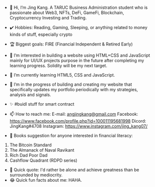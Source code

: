 - 👋 Hi, I’m Jing Kang. A TARUC Business Administration student who is passionate about Web3, NFTs, DeFi, GameFi, Blockchain, Cryptocurrency Investing and Trading.

- ✔️ Hobbies: Reading, Gaming, Sleeping, or anything related to money kinds of stuff, especially crypto

- 🏆 Biggest goals: FIRE (Financial Independent & Retired Early)

- 👀 I’m interested in building a website using HTML+CSS and JavaScript mainly for UI/UX projects purpose in the future after completing my learning progress. Solidity will be my next target.

- 🌱 I’m currently learning HTML5, CSS and JavaScript. 

- 💞️ I’m in the progress of building and creating my website that specifically updates my portfolio periodically with my strategies, analysis and signals.

- ✨ #buidl stuff for smart contract

- 📫 How to reach me: 
E-mail: angjingkang@gmail.com
Facebook: https://www.facebook.com/profile.php?id=100011195681998
Dicord: JingKang#4708
Instagram: https://www.instagram.com/jing_kang07/

- 📖 Books suggestion for anyone interested in financial literacy: 
1. The Bitcoin Standard
2. The Almanack of Naval Ravikant
3. Rich Dad Poor Dad
4. Cashflow Quadrant (RDPD series)

- 💪 Quick quote: I'd rather be alone and achieve greatness than be surrounded by mediocrity.
- 😂 Quick fun facts about me: HAHA.
